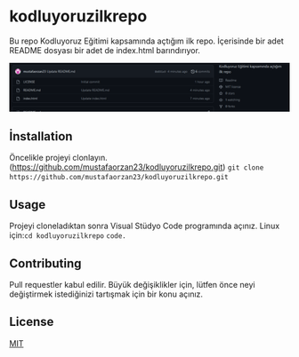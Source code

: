 # kodluyoruzilkrepo
Bu repo Kodluyoruz Eğitimi kapsamında açtığım ilk repo. İçerisinde bir adet README dosyası bir adet de index.html barındırıyor.



![kodluyoruzilkrepo](https://github.com/mustafaorzan23/kodluyoruzilkrepo/blob/main/kodluyoruzilkrepo.png)

## İnstallation
Öncelikle projeyi clonlayın.(https://github.com/mustafaorzan23/kodluyoruzilkrepo.git) ```git clone https://github.com/mustafaorzan23/kodluyoruzilkrepo.git```
## Usage
Projeyi cloneladıktan sonra Visual Stüdyo Code programında açınız.
Linux için:```cd kodluyoruzilkrepo``` ```code.```
## Contributing
Pull requestler kabul edilir. Büyük değişiklikler için, lütfen önce neyi değiştirmek istediğinizi tartışmak için bir konu açınız.
## License
[MIT](https://choosealicense.com/licenses/mit/)

